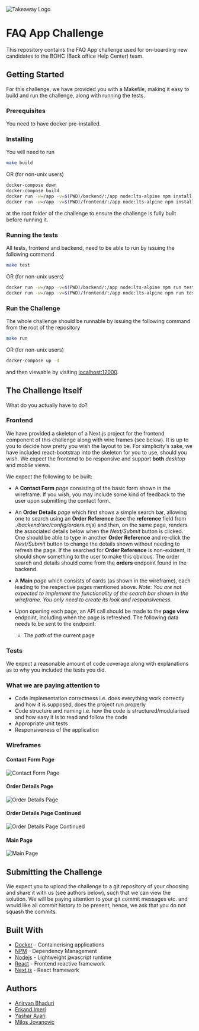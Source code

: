 ![Takeaway Logo](https://ydnewsletter.s3.amazonaws.com/logo/takeawaycom.png)

# FAQ App Challenge

This repository contains the FAQ App challenge used for on-boarding new candidates
to the BOHC (Back office Help Center) team.

## Getting Started

For this challenge, we have provided you with a Makefile, making it easy to
build and run the challenge, along with running the tests.

### Prerequisites

You need to have docker pre-installed.

### Installing

You will need to run

```sh
make build
```
OR (for non-unix users)
```sh
docker-compose down
docker-compose build
docker run -w=/app -v=$(PWD)/backend/:/app node:lts-alpine npm install
docker run -w=/app -v=$(PWD)/frontend/:/app node:lts-alpine npm install
```

at the root folder of the challenge to ensure the challenge is fully built before running it.

### Running the tests

All tests, frontend and backend, need to be able to run by issuing the following command

```sh
make test
```
OR (for non-unix users)
```sh 
docker run -w=/app -v=$(PWD)/backend/:/app node:lts-alpine npm run test
docker run -w=/app -v=$(PWD)/frontend/:/app node:lts-alpine npm run test
```


### Run the Challenge

The whole challenge should be runnable by issuing the following command from the root
of the repository

```sh
make run
```
OR (for non-unix users)
```sh 
docker-compose up -d
```

and then viewable by visiting [localhost:12000](http://localhost:12000/).

## The Challenge Itself

What do you actually have to do?

### Frontend
We have provided a skeleton of a Next.js project for the frontend component of this challenge
along with wire frames (see below). It is up to you to decide how pretty you wish the layout
to be. For simplicity's sake, we have included react-bootstrap into the skeleton for you to
use, should you wish. We expect the frontend to be responsive and support **both** *desktop* and 
*mobile* views.

We expect the following to be built:
  
* A **Contact Form** *page* consisting of the basic form shown in the wireframe. If you wish,
you may include some kind of feedback to the user upon submitting the contact form.

* An **Order Details** *page* which first shows a simple search bar, allowing one to search 
using an **Order Reference** (see the **reference** field from _./backend/src/config/orders.mjs_)
and then, on the same page, renders the associated details below when the *Next/Submit* button
is clicked. One should be able to type in another **Order Reference** and re-click the
*Next/Submit* button to change the details shown without needing to refresh the page. If the 
searched for **Order Reference** is non-existent, it should show something to the user
to make this obvious. The order search and details should come from the **orders** endpoint
found in the backend.

* A **Main** *page* which consists of cards (as shown in the wireframe), each leading
to the respective pages mentioned above. _Note_: _You are not expected to implement the
functionality of the search bar shown in the wireframe. You only need to create its look
and responsiveness._ 

* Upon opening each page, an API call should be made to the **page view** endpoint, including 
when the page is refreshed. The following data needs to be sent to the endpoint:
  * The *path* of the current page

### Tests
We expect a reasonable amount of code coverage along with explanations as to why you included the
tests you did.

### What we are paying attention to
* Code implementation correctness i.e. does everything work correctly and how it is supposed, does the project run properly
* Code structure and naming i.e. how the code is structured/modularised and how easy it is to read and follow the code
* Appropriate unit tests
* Responsiveness of the application

### Wireframes

#### Contact Form Page
![Contact Form Page](wireframes/contact_form_page.png)

#### Order Details Page
![Order Details Page](wireframes/order_details_page.png)

#### Order Details Page Continued
![Order Details Page Continued](wireframes/order_details_page_2.png)

#### Main Page
![Main Page](wireframes/main_page.png)

## Submitting the Challenge
We expect you to upload the challenge to a git repository of your choosing and share
it with us (see authors below), such that we can view the solution. We will be paying
attention to your git commit messages etc. and would like all commit history to be present,
hence, we ask that you do not squash the commits.

## Built With

* [Docker](https://www.docker.com/) - Containerising applications
* [NPM](https://www.npmjs.com/) - Dependency Management
* [Nodejs](https://nodejs.org/) - Lightweight javascript runtime
* [React](https://reactjs.org/) - Frontend reactive framework
* [Next.js](https://nextjs.org/) - React framework

## Authors

* [Anirvan Bhaduri](mailto:anirvan.bhaduri@justeattakeaway.com)
* [Erkand Imeri](mailto:erkand.imeri@justeattakeaway.com)
* [Yashar Ayari](mailto:yashar.ayari@justeattakeaway.com)
* [Milos Jovanovic](mailto:milos.jovanovic@justeattakeaway.com)
